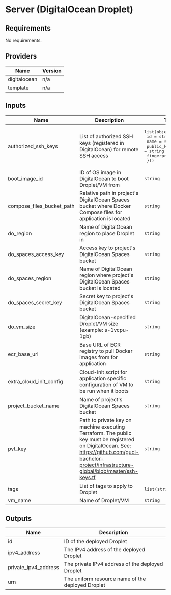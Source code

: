 # Server (DigitalOcean Droplet)

## Requirements

No requirements.

## Providers

| Name | Version |
|------|---------|
| digitalocean | n/a |
| template | n/a |

## Inputs

| Name | Description | Type | Default | Required |
|------|-------------|------|---------|:--------:|
| authorized\_ssh\_keys | List of authorized SSH keys (registered in DigitalOcean) for remote SSH access | <pre>list(object({<br>    id          = string<br>    name        = string<br>    public_key  = string<br>    fingerprint = string<br>  }))</pre> | `[]` | no |
| boot\_image\_id | ID of OS image in DigitalOcean to boot Droplet/VM from | `string` | n/a | yes |
| compose\_files\_bucket\_path | Relative path in project's DigitalOcean Spaces bucket where Docker Compose files for application is located | `string` | n/a | yes |
| do\_region | Name of DigitalOcean region to place Droplet in | `string` | n/a | yes |
| do\_spaces\_access\_key | Access key to project's DigitalOcean Spaces bucket | `string` | n/a | yes |
| do\_spaces\_region | Name of DigitalOcean region where project's DigitalOcean Spaces bucket is located | `string` | n/a | yes |
| do\_spaces\_secret\_key | Secret key to project's DigitalOcean Spaces bucket | `string` | n/a | yes |
| do\_vm\_size | DigitalOcean-specified Droplet/VM size (example: s-1vcpu-1gb) | `string` | n/a | yes |
| ecr\_base\_url | Base URL of ECR registry to pull Docker images from for application | `string` | n/a | yes |
| extra\_cloud\_init\_config | Cloud-init script for application specific configuration of VM to be run when it boots | `string` | n/a | yes |
| project\_bucket\_name | Name of project's DigitalOcean Spaces bucket | `string` | n/a | yes |
| pvt\_key | Path to private key on machine executing Terraform. The public key must be registered on DigitalOcean. See: https://github.com/gucl-bachelor-project/infrastructure-global/blob/master/ssh-keys.tf | `string` | n/a | yes |
| tags | List of tags to apply to Droplet | `list(string)` | `[]` | no |
| vm\_name | Name of Droplet/VM | `string` | n/a | yes |

## Outputs

| Name | Description |
|------|-------------|
| id | ID of the deployed Droplet |
| ipv4\_address | The IPv4 address of the deployed Droplet |
| private\_ipv4\_address | The private IPv4 address of the deployed Droplet |
| urn | The uniform resource name of the deployed Droplet |

